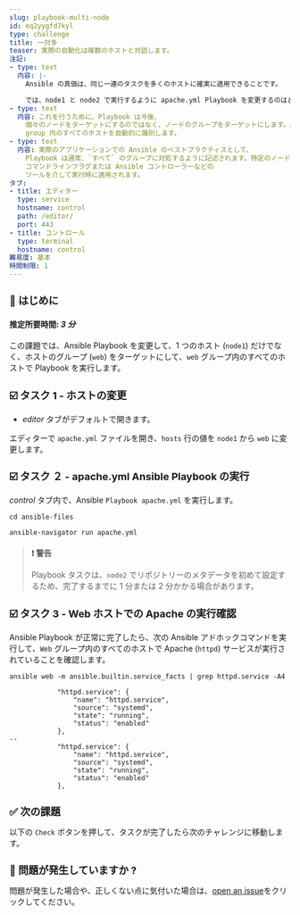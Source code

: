 ```yaml
---
slug: playbook-multi-node
id: eq2yygfd7kyl
type: challenge
title: 一対多
teaser: 実際の自動化は複数のホストと対話します。
注記:
- type: text
  内容: |-
    Ansible の真価は、同じ一連のタスクを多くのホストに確実に適用できることです。

    では、node1 と node2 で実行するように apache.yml Playbook を変更するのはどうでしょうか。
- type: text
  内容: これを行うために、Playbook は今後、
    個々のノードをターゲットにするのではなく、ノードのグループをターゲットにします。Ansible は、インベントリーを介して
    group 内のすべてのホストを自動的に識別します。
- type: text
  内容: 実際のアプリケーションでの Ansible のベストプラクティスとして、
    Playbook は通常、`すべて` のグループに対処するように記述されます。特定のノードまたはグループへの制限は、
    コマンドラインフラグまたは Ansible コントローラーなどの
    ツールを介して実行時に適用されます。
タブ:
- title: エディター
  type: service
  hostname: control
  path: /editor/
  port: 443
- title: コントロール
  type: terminal
  hostname: control
難易度: 基本
時間制限: 1
---
```

👋 はじめに
===
#### 推定所要時間: *3 分*<p>
この課題では、Ansible Playbook を変更して、1 つのホスト (`node1`) だけでなく、ホストのグループ (`web`) をターゲットにして、`web` グループ内のすべてのホストで Playbook を実行します。

☑️ タスク 1 - ホストの変更
===
* *editor* タブがデフォルトで開きます。

エディターで `apache.yml` ファイルを開き、`hosts` 行の値を `node1` から `web` に変更します。

☑️ タスク ２ - apache.yml Ansible Playbook の実行
===

*control* タブ内で、Ansible `Playbook apache.yml` を実行します。

```
cd ansible-files
```
```
ansible-navigator run apache.yml
```

>### **❗️ 警告**
>Playbook タスクは、`node2` でリポジトリーのメタデータを初めて設定するため、完了するまでに 1 分または 2 分かかる場合があります。

☑️ タスク 3 - Web ホストでの Apache の実行確認
===
Ansible Playbook が正常に完了したら、次の Ansible アドホックコマンドを実行して、`Web` グループ内のすべてのホストで Apache (`httpd`) サービスが実行されていることを確認します。

```
ansible web -m ansible.builtin.service_facts | grep httpd.service -A4
```

```
            "httpd.service": {
                "name": "httpd.service",
                "source": "systemd",
                "state": "running",
                "status": "enabled"
            },
--
            "httpd.service": {
                "name": "httpd.service",
                "source": "systemd",
                "state": "running",
                "status": "enabled"
            },
```

✅ 次の課題
===
以下の `Check` ボタンを押して、タスクが完了したら次のチャレンジに移動します。


🐛 問題が発生していますか ?
====

問題が発生した場合や、正しくない点に気付いた場合は、[open an issue](https://github.com/ansible/instruqt/issues/new?labels=writing-first-playbook&title=Issue+with+Writing+First+Playbook+slug+ID:+playbook-multi-node&assignees=rlopez133)をクリックしてください。

<style type="text/css" rel="stylesheet">
  .lightbox {
    display: none;
    position: fixed;
    justify-content: center;
    align-items: center;
    z-index: 999;
    top: 0;
    left: 0;
    right: 0;
    bottom: 0;
    padding: 1rem;
    background: rgba(0, 0, 0, 0.8);
    margin-left: auto;
    margin-right: auto;
    margin-top: auto;
    margin-bottom: auto;
  }
  .lightbox:target {
    display: flex;
  }
  .lightbox img {
    /* max-height: 100% */
    max-width: 60%;
    max-height: 60%;
  }
  img {
    display: block;
    margin-left: auto;
    margin-right: auto;
    width: 100%;
  }
  h1 {
    font-size: 18px;
  }
    h2 {
    font-size: 16px;
    font-weight: 600
  }
    h3 {
    font-size: 14px;
    font-weight: 600
  }
  p span {
    font-size: 14px;
  }
  ul li span {
    font-size: 14px
  }
</style>